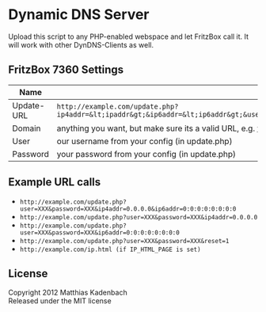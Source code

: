 Dynamic DNS Server
==================

Upload this script to any PHP-enabled webspace and let FritzBox call it. It will work with other DynDNS-Clients as well.


FritzBox 7360 Settings
----------------------

Name         | Value
------------ | -------------
Update-URL   | `http://example.com/update.php?ip4addr=&lt;ipaddr&gt;&ip6addr=&lt;ip6addr&gt;&user=&lt;username&gt;&password=&lt;pass&gt;&domain=&lt;domain&gt;`
Domain       | anything you want, but make sure its a valid URL, e.g. www.example.com
User         | our username from your config (in update.php)
Password     | your password from your config (in update.php)

Example URL calls
-----------------
* `http://example.com/update.php?user=XXX&password=XXX&ip4addr=0.0.0.0&ip6addr=0:0:0:0:0:0:0:0`
* `http://example.com/update.php?user=XXX&password=XXX&ip4addr=0.0.0.0`
* `http://example.com/update.php?user=XXX&password=XXX&ip6addr=0:0:0:0:0:0:0:0`
* `http://example.com/update.php?user=XXX&password=XXX&reset=1`
* `http://example.com/ip.html (if IP_HTML_PAGE is set)`

License
-------
Copyright 2012 Matthias Kadenbach  
Released under the MIT license


